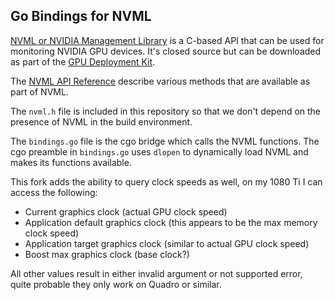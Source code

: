 Go Bindings for NVML
--------------------

[NVML or NVIDIA Management
Library](https://developer.nvidia.com/nvidia-management-library-nvml) is a
C-based API that can be used for monitoring NVIDIA GPU devices. It's closed
source but can be downloaded as part of the [GPU Deployment
Kit](https://developer.nvidia.com/gpu-deployment-kit).

The [NVML API
Reference](http://docs.nvidia.com/deploy/nvml-api/nvml-api-reference.html)
describe various methods that are available as part of NVML.

The `nvml.h` file is included in this repository so that we don't depend on
the presence of NVML in the build environment.

The `bindings.go` file is the cgo bridge which calls the NVML functions. The
cgo preamble in `bindings.go` uses `dlopen` to dynamically load NVML and makes
its functions available.

This fork adds the ability to query clock speeds as well, on my 1080 Ti I can access the following:

* Current graphics clock (actual GPU clock speed)
* Application default graphics clock (this appears to be the max memory clock speed)
* Application target graphics clock (similar to actual GPU clock speed)
* Boost max graphics clock (base clock?)

All other values result in either invalid argument or not supported error, quite probable they only work on Quadro or similar.
